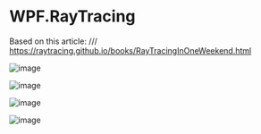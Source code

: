 # WPF.RayTracing
Based on this article:
/// https://raytracing.github.io/books/RayTracingInOneWeekend.html

![image](https://user-images.githubusercontent.com/16039308/194788648-9839c64b-2175-427d-b4d1-bbdf16be3772.png)

![image](https://user-images.githubusercontent.com/16039308/194788610-1594413b-10ca-4fef-8b5a-088297f58e7d.png)

![image](https://user-images.githubusercontent.com/16039308/194788540-4a9025e4-b43b-4e72-939a-70c2eaa9936d.png)

![image](https://user-images.githubusercontent.com/16039308/194788310-97810a49-55ab-4f9c-9057-ab60a755a334.png)

